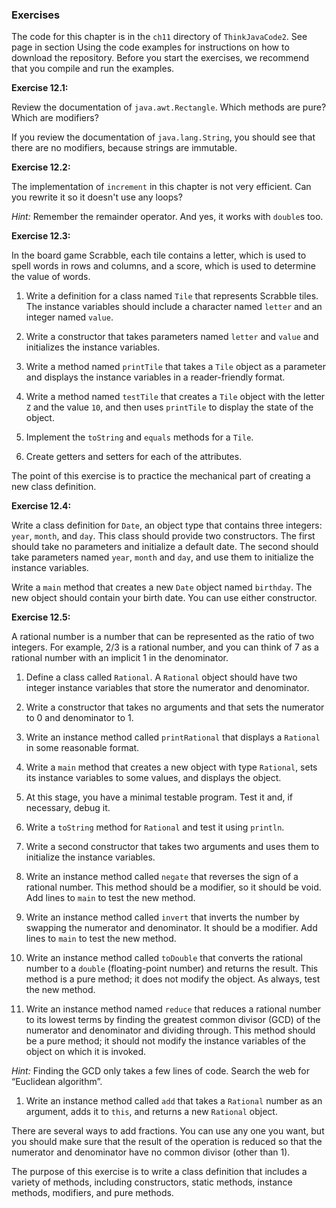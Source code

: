 ###  Exercises


The code for this chapter is in the `ch11` directory of `ThinkJavaCode2`.
See page in section Using the code examples for instructions on how to download the repository.
Before you start the exercises, we recommend that you compile and run the examples.


**Exercise 12.1:**

Review the documentation of `java.awt.Rectangle`.
Which methods are pure?
Which are modifiers?

If you review the documentation of `java.lang.String`, you should see that there are no modifiers, because strings are immutable.




**Exercise 12.2:**

The implementation of `increment` in this chapter is not very efficient.
Can you rewrite it so it doesn't use any loops?

*Hint:* Remember the remainder operator. And yes, it works with `double`s too.




**Exercise 12.3:**

In the board game Scrabble, each tile contains a letter, which is used to spell words in rows and columns, and a score, which is used to determine the value of words.



1.  Write a definition for a class named `Tile` that represents Scrabble tiles.
The instance variables should include a character named `letter` and an integer named `value`.

1.  Write a constructor that takes parameters named `letter` and `value` and initializes the instance variables.

1.  Write a method named `printTile` that takes a `Tile` object as a parameter and displays the instance variables in a reader-friendly format.

1.  Write a method named `testTile` that creates a `Tile` object with the letter `Z` and the value `10`, and then uses `printTile` to display the state of the object.

1.  Implement the `toString` and `equals` methods for a `Tile`.

1.  Create getters and setters for each of the attributes.


The point of this exercise is to practice the mechanical part of creating a new class definition.



**Exercise 12.4:**

Write a class definition for `Date`, an object type that contains three integers: `year`, `month`, and `day`.
This class should provide two constructors.
The first should take no parameters and initialize a default date.
The second should take parameters named `year`, `month` and `day`, and use them to initialize the instance variables.

Write a `main` method that creates a new `Date` object named `birthday`.
The new object should contain your birth date.
You can use either constructor.




**Exercise 12.5:**


A rational number is a number that can be represented as the ratio of two integers.
For example, $2/3$ is a rational number, and you can think of 7 as a rational number with an implicit 1 in the denominator.



1.  Define a class called `Rational`.
A `Rational` object should have two integer instance variables that store the numerator and denominator.

1.  Write a constructor that takes no arguments and that sets the numerator to 0 and denominator to 1.

1.  Write an instance method called `printRational` that displays a `Rational` in some reasonable format.

1.  Write a `main` method that creates a new object with type `Rational`, sets its instance variables to some values, and displays the object.

1.  At this stage, you have a minimal testable program.
Test it and, if necessary, debug it.

1.  Write a `toString` method for `Rational` and test it using `println`.

1.  Write a second constructor that takes two arguments and uses them to initialize the instance variables.

1.  Write an instance method called `negate` that reverses the sign of a rational number.
This method should be a modifier, so it should be void.
Add lines to `main` to test the new method.

1.  Write an instance method called `invert` that inverts the number by swapping the numerator and denominator.
It should be a modifier.
Add lines to `main` to test the new method.

1.  Write an instance method called `toDouble` that converts the rational number to a `double` (floating-point number) and returns the result.
This method is a pure method; it does not modify the object.
As always, test the new method.

1.  Write an instance method named `reduce` that reduces a rational number to its lowest terms by finding the greatest common divisor (GCD) of the numerator and denominator and dividing through.
This method should be a pure method; it should not modify the instance variables of the object on which it is invoked.

*Hint:* Finding the GCD only takes a few lines of code.
Search the web for “Euclidean algorithm”.

1.  Write an instance method called `add` that takes a `Rational` number as an argument, adds it to `this`, and returns a new `Rational` object.

There are several ways to add fractions.
You can use any one you want, but you should make sure that the result of the operation is reduced so that the numerator and denominator have no common divisor (other than 1).


The purpose of this exercise is to write a class definition that includes a variety of methods, including constructors, static methods, instance methods, modifiers, and pure methods.